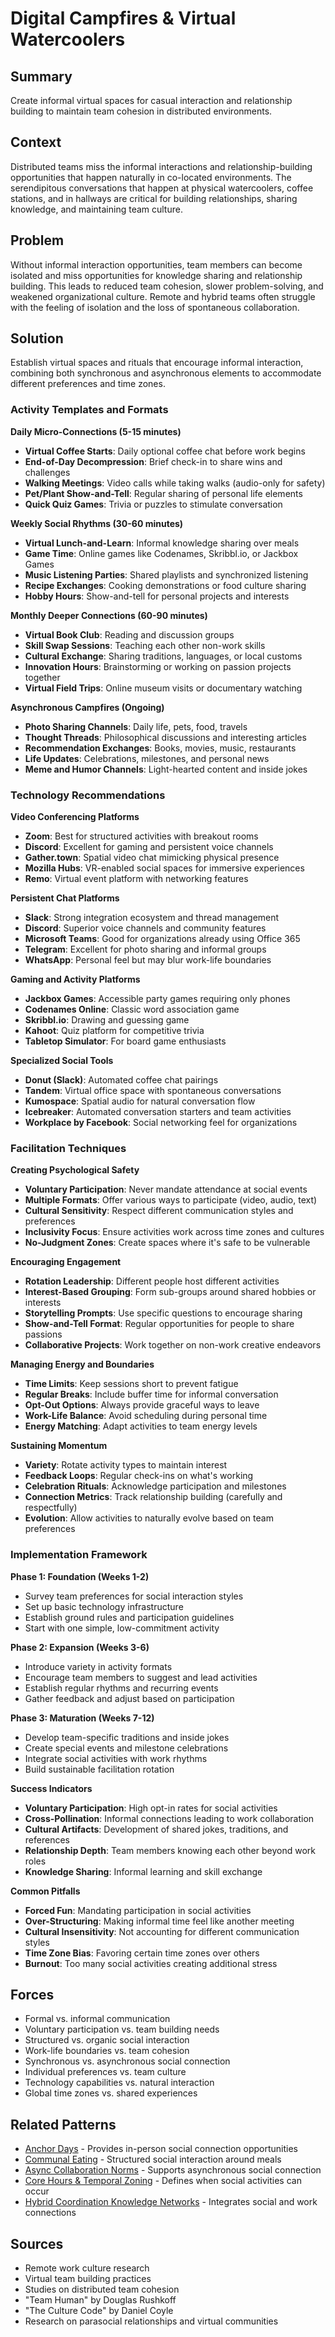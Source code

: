 ---
---
# Digital Campfires & Virtual Watercoolers

## Summary
Create informal virtual spaces for casual interaction and relationship building to maintain team cohesion in distributed environments.

## Context
Distributed teams miss the informal interactions and relationship-building opportunities that happen naturally in co-located environments. The serendipitous conversations that happen at physical watercoolers, coffee stations, and in hallways are critical for building relationships, sharing knowledge, and maintaining team culture.

## Problem
Without informal interaction opportunities, team members can become isolated and miss opportunities for knowledge sharing and relationship building. This leads to reduced team cohesion, slower problem-solving, and weakened organizational culture. Remote and hybrid teams often struggle with the feeling of isolation and the loss of spontaneous collaboration.

## Solution
Establish virtual spaces and rituals that encourage informal interaction, combining both synchronous and asynchronous elements to accommodate different preferences and time zones.

### Activity Templates and Formats

**Daily Micro-Connections (5-15 minutes)**
- **Virtual Coffee Starts**: Daily optional coffee chat before work begins
- **End-of-Day Decompression**: Brief check-in to share wins and challenges
- **Walking Meetings**: Video calls while taking walks (audio-only for safety)
- **Pet/Plant Show-and-Tell**: Regular sharing of personal life elements
- **Quick Quiz Games**: Trivia or puzzles to stimulate conversation

**Weekly Social Rhythms (30-60 minutes)**
- **Virtual Lunch-and-Learn**: Informal knowledge sharing over meals
- **Game Time**: Online games like Codenames, Skribbl.io, or Jackbox Games
- **Music Listening Parties**: Shared playlists and synchronized listening
- **Recipe Exchanges**: Cooking demonstrations or food culture sharing
- **Hobby Hours**: Show-and-tell for personal projects and interests

**Monthly Deeper Connections (60-90 minutes)**
- **Virtual Book Club**: Reading and discussion groups
- **Skill Swap Sessions**: Teaching each other non-work skills
- **Cultural Exchange**: Sharing traditions, languages, or local customs
- **Innovation Hours**: Brainstorming or working on passion projects together
- **Virtual Field Trips**: Online museum visits or documentary watching

**Asynchronous Campfires (Ongoing)**
- **Photo Sharing Channels**: Daily life, pets, food, travels
- **Thought Threads**: Philosophical discussions and interesting articles
- **Recommendation Exchanges**: Books, movies, music, restaurants
- **Life Updates**: Celebrations, milestones, and personal news
- **Meme and Humor Channels**: Light-hearted content and inside jokes

### Technology Recommendations

**Video Conferencing Platforms**
- **Zoom**: Best for structured activities with breakout rooms
- **Discord**: Excellent for gaming and persistent voice channels
- **Gather.town**: Spatial video chat mimicking physical presence
- **Mozilla Hubs**: VR-enabled social spaces for immersive experiences
- **Remo**: Virtual event platform with networking features

**Persistent Chat Platforms**
- **Slack**: Strong integration ecosystem and thread management
- **Discord**: Superior voice channels and community features
- **Microsoft Teams**: Good for organizations already using Office 365
- **Telegram**: Excellent for photo sharing and informal groups
- **WhatsApp**: Personal feel but may blur work-life boundaries

**Gaming and Activity Platforms**
- **Jackbox Games**: Accessible party games requiring only phones
- **Codenames Online**: Classic word association game
- **Skribbl.io**: Drawing and guessing game
- **Kahoot**: Quiz platform for competitive trivia
- **Tabletop Simulator**: For board game enthusiasts

**Specialized Social Tools**
- **Donut (Slack)**: Automated coffee chat pairings
- **Tandem**: Virtual office space with spontaneous conversations
- **Kumospace**: Spatial audio for natural conversation flow
- **Icebreaker**: Automated conversation starters and team activities
- **Workplace by Facebook**: Social networking feel for organizations

### Facilitation Techniques

**Creating Psychological Safety**
- **Voluntary Participation**: Never mandate attendance at social events
- **Multiple Formats**: Offer various ways to participate (video, audio, text)
- **Cultural Sensitivity**: Respect different communication styles and preferences
- **Inclusivity Focus**: Ensure activities work across time zones and cultures
- **No-Judgment Zones**: Create spaces where it's safe to be vulnerable

**Encouraging Engagement**
- **Rotation Leadership**: Different people host different activities
- **Interest-Based Grouping**: Form sub-groups around shared hobbies or interests
- **Storytelling Prompts**: Use specific questions to encourage sharing
- **Show-and-Tell Format**: Regular opportunities for people to share passions
- **Collaborative Projects**: Work together on non-work creative endeavors

**Managing Energy and Boundaries**
- **Time Limits**: Keep sessions short to prevent fatigue
- **Regular Breaks**: Include buffer time for informal conversation
- **Opt-Out Options**: Always provide graceful ways to leave
- **Work-Life Balance**: Avoid scheduling during personal time
- **Energy Matching**: Adapt activities to team energy levels

**Sustaining Momentum**
- **Variety**: Rotate activity types to maintain interest
- **Feedback Loops**: Regular check-ins on what's working
- **Celebration Rituals**: Acknowledge participation and milestones
- **Connection Metrics**: Track relationship building (carefully and respectfully)
- **Evolution**: Allow activities to naturally evolve based on team preferences

### Implementation Framework

**Phase 1: Foundation (Weeks 1-2)**
- Survey team preferences for social interaction styles
- Set up basic technology infrastructure
- Establish ground rules and participation guidelines
- Start with one simple, low-commitment activity

**Phase 2: Expansion (Weeks 3-6)**
- Introduce variety in activity formats
- Encourage team members to suggest and lead activities
- Establish regular rhythms and recurring events
- Gather feedback and adjust based on participation

**Phase 3: Maturation (Weeks 7-12)**
- Develop team-specific traditions and inside jokes
- Create special events and milestone celebrations
- Integrate social activities with work rhythms
- Build sustainable facilitation rotation

**Success Indicators**
- **Voluntary Participation**: High opt-in rates for social activities
- **Cross-Pollination**: Informal connections leading to work collaboration
- **Cultural Artifacts**: Development of shared jokes, traditions, and references
- **Relationship Depth**: Team members knowing each other beyond work roles
- **Knowledge Sharing**: Informal learning and skill exchange

**Common Pitfalls**
- **Forced Fun**: Mandating participation in social activities
- **Over-Structuring**: Making informal time feel like another meeting
- **Cultural Insensitivity**: Not accounting for different communication styles
- **Time Zone Bias**: Favoring certain time zones over others
- **Burnout**: Too many social activities creating additional stress

## Forces
- Formal vs. informal communication
- Voluntary participation vs. team building needs
- Structured vs. organic social interaction
- Work-life boundaries vs. team cohesion
- Synchronous vs. asynchronous social connection
- Individual preferences vs. team culture
- Technology capabilities vs. natural interaction
- Global time zones vs. shared experiences

## Related Patterns
- [Anchor Days](anchor-days.md) - Provides in-person social connection opportunities
- [Communal Eating](../temporal/communal-eating.md) - Structured social interaction around meals
- [Async Collaboration Norms](async-collaboration-norms.md) - Supports asynchronous social connection
- [Core Hours & Temporal Zoning](../temporal/core-hours-temporal-zoning.md) - Defines when social activities can occur
- [Hybrid Coordination Knowledge Networks](hybrid-coordination-knowledge-networks.md) - Integrates social and work connections

## Sources
- Remote work culture research
- Virtual team building practices  
- Studies on distributed team cohesion
- "Team Human" by Douglas Rushkoff
- "The Culture Code" by Daniel Coyle
- Research on parasocial relationships and virtual communities